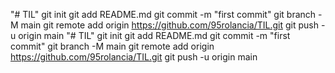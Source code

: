 "# TIL"  git init git add README.md git commit -m "first commit" git branch -M main git remote add origin https://github.com/95rolancia/TIL.git git push -u origin main
"# TIL"  git init git add README.md git commit -m "first commit" git branch -M main git remote add origin https://github.com/95rolancia/TIL.git git push -u origin main
